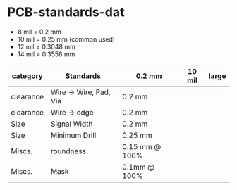 
# PCB-standards-dat

- 8 mil = 0.2 mm
- 10 mil = 0.25 mm (common used)
- 12 mil = 0.3048 mm 
- 14 mil = 0.3556 mm

| category  | Standards              | 0.2 mm         | 10 mil | large |
| --------- | ---------------------- | -------------- | ------ | ----- |
| clearance | Wire -> Wire, Pad, Via | 0.2 mm         |        |       |
| clearance | Wire -> edge           | 0.2 mm         |        |       |
| Size      | Signal Width           | 0.2 mm         |        |       |
| Size      | Minimum Drill          | 0.25 mm        |        |       |
| Miscs.    | roundness              | 0.15 mm @ 100% |        |       |
| Miscs.    | Mask                   | 0.1mm @ 100%   |        |       |